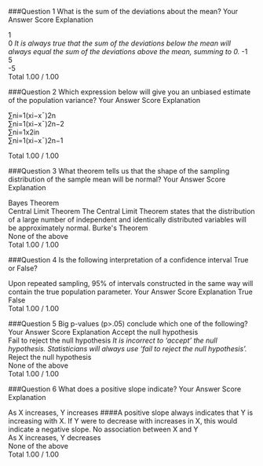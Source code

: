 ###Question 1
What is the sum of the deviations about the mean?
Your Answer		Score	Explanation

1			 
0
*It is always true that the sum of the deviations below the mean will always equal the sum of the deviations above the mean, summing to 0.*
-1			
5			
-5			
Total		1.00 / 1.00	

###Question 2
Which expression below will give you an unbiased estimate of the population variance?
Your Answer		Score	Explanation

∑ni=1(xi−x¯)2n			
∑ni=1(xi−x¯)2n−2			
∑ni=1x2in			
∑ni=1(xi−x¯)2n−1	

Total		1.00 / 1.00	

###Question 3
What theorem tells us that the shape of the sampling distribution of the sample mean will be normal?
Your Answer		Score	Explanation

Bayes Theorem			
Central Limit Theorem
The Central Limit Theorem states that the distribution of a large number of independent and identically distributed variables will be approximately normal.
Burke's Theorem			
None of the above			
Total		1.00 / 1.00	

###Question 4
Is the following interpretation of a confidence interval True or False? 

Upon repeated sampling, 95% of intervals constructed in the same way will contain the true population parameter.
Your Answer		Score	Explanation
True	
False			
Total		1.00 / 1.00	

###Question 5
Big p-values (p>.05) conclude which one of the following?
Your Answer		Score	Explanation
Accept the null hypothesis			
Fail to reject the null hypothesis
*It is incorrect to ‘accept’ the null hypothesis. Statisticians will always use ‘fail to reject the null hypothesis’.*
Reject the null hypothesis			
None of the above			
Total		1.00 / 1.00	

###Question 6
What does a positive slope indicate?
Your Answer		Score	Explanation

As X increases, Y increases	
####A positive slope always indicates that Y is increasing with X. If Y were to decrease with increases in X, this would indicate a negative slope.
No association between X and Y			
As X increases, Y decreases			
None of the above			
Total		1.00 / 1.00	
